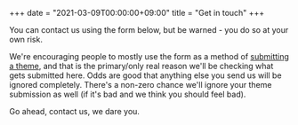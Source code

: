+++
date = "2021-03-09T00:00:00+09:00"
title = "Get in touch"
+++

You can contact us using the form below, but be warned - you do so at your own risk. 

We're encouraging people to mostly use the form as a method of [submitting a theme](/post/20210309-themes-polls-and-voting/), and that is the primary/only real reason we'll be checking what gets submitted here. Odds are good that anything else you send us will be ignored completely. There's a non-zero chance we'll ignore your theme submission as well (if it's bad and we think you should feel bad). 

Go ahead, contact us, we dare you.
